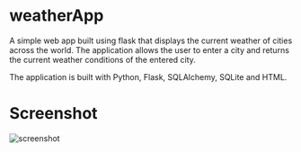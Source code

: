 # weatherApp
 A simple web app built using flask that displays the current weather of cities across the world. The application allows the user to enter a city and returns the current weather conditions of the entered city.

 The application is built with Python, Flask, SQLAlchemy, SQLite and HTML.

 # Screenshot
 ![screenshot](https://github.com/[Unbound3d]/[weatherApp]/blob/[main]/images/screenshot.png?raw=true)


